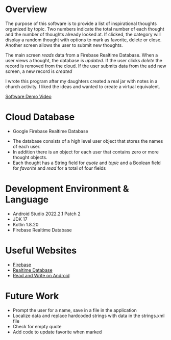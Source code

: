 # Overview
The purpose of this software is to provide a list of inspirational thoughts organized by topic. Two numbers indicate the total number of each thought and the number of thoughts already looked at. If clicked, the category will display a random thought with options to mark as favorite, delete or close. Another screen allows the user to submit new thoughts.

The main screen *reads* data from a Firebase Realtime Database. When a user views a thought, the database is *updated*. If the user clicks *delete* the record is removed from the cloud. If the user submits data from the add new screen, a new record is *created* 

I wrote this program after my daughters created a real jar with notes in a church activity. I liked the ideas and wanted to create a virtual equivalent.

[Software Demo Video](https://blackadder-git.github.io/byui/cse310/cookie.html)

# Cloud Database
* Google Firebase Realtime Database
- The database consists of a high level user object that stores the names of each user.
- In addition there is an object for each user that contains zero or more thought objects.
- Each thought has a String field for *quote* and *topic* and a Boolean field for *favorite* and *read* for a total of four fields

# Development Environment & Language
- Android Studio 2022.2.1 Patch 2
- JDK 17
- Kotlin 1.8.20
- Firebase Realtime Database

# Useful Websites
- [Firebase](https://firebase.google.com/)
- [Realtime Database](https://firebase.google.com/docs/database)
- [Read and Write on Android](https://firebase.google.com/docs/database/android/read-and-write)

# Future Work
- Prompt the user for a name, save in a file in the application
- Localize data and replace hardcoded strings with data in the strings.xml file
- Check for empty quote
- Add code to update favorite when marked
